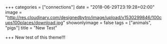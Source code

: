 +++
categories = ["connections"]
date = "2018-06-29T23:19:28+02:00"
image = "http://res.cloudinary.com/designedbytro/image/upload/v1530299846/100cups100places/download.jpg"
showonlyimage = false
tags = ["animals", "pigs"]
title = "New Test"

+++
New test of this theme!!!